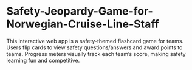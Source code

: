 # Safety-Jeopardy-Game-for-Norwegian-Cruise-Line-Staff
This interactive web app is a safety-themed flashcard game for teams. Users flip cards to view safety questions/answers and award points to teams. Progress meters visually track each team’s score, making safety learning fun and competitive.

